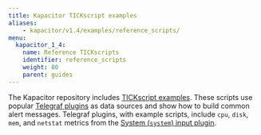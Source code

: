 ```yaml
---
title: Kapacitor TICKscript examples
aliases:
    - kapacitor/v1.4/examples/reference_scripts/
menu:
  kapacitor_1_4:
    name: Reference TICKscripts
    identifier: reference_scripts
    weight: 80
    parent: guides
---
```


The Kapacitor repository includes [TICKscript examples](https://github.com/influxdata/kapacitor/tree/master/examples/telegraf).
These scripts use popular [Telegraf plugins](https://github.com/influxdata/telegraf/tree/master/plugins/inputs)
as data sources and show how to build common alert messages.
Telegraf plugins, with example scripts, include `cpu`, `disk`, `mem`, and
`netstat` metrics from the [System (`system`) input plugin](https://github.com/influxdata/telegraf/tree/master/plugins/inputs/system).
